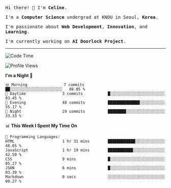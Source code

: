 <p><samp>Hi there! 👋 I'm <b>Celine</b>.</samp></p>
<p><samp>I'm a <b>Computer Science</b> undergrad at KNOU in Seoul, <b>Korea</b>.</samp></p>
<p><samp>I'm passionate about <b>Web Development</b>, <b>Innovation</b>, and <b>Learning</b>.</samp></p>
<p><samp>I'm currently working on <b>AI Doorlock Project</b>.</samp></p>
<hr>

<!--START_SECTION:celine-->
![Code Time](http://img.shields.io/badge/Code%20Time-15%20hrs%2015%20mins-blue)

![Profile Views](http://img.shields.io/badge/Profile%20Views-112-blue)

**I'm a Night 🦉** 

```text
🌞 Morning                7 commits           ██░░░░░░░░░░░░░░░░░░░░░░░   08.05 % 
🌆 Daytime                3 commits           █░░░░░░░░░░░░░░░░░░░░░░░░   03.45 % 
🌃 Evening                48 commits          ██████████████░░░░░░░░░░░   55.17 % 
🌙 Night                  29 commits          ████████░░░░░░░░░░░░░░░░░   33.33 % 
```


📊 **This Week I Spent My Time On** 

```text
💬 Programming Languages: 
HTML                     1 hr 31 mins        ████████████░░░░░░░░░░░░░   48.65 % 
JavaScript               1 hr 19 mins        ███████████░░░░░░░░░░░░░░   42.50 % 
CSS                      9 mins              █░░░░░░░░░░░░░░░░░░░░░░░░   05.27 % 
JSON                     6 mins              █░░░░░░░░░░░░░░░░░░░░░░░░   03.30 % 
Markdown                 0 secs              ░░░░░░░░░░░░░░░░░░░░░░░░░   00.27 % 
```


<!--END_SECTION:celine-->
